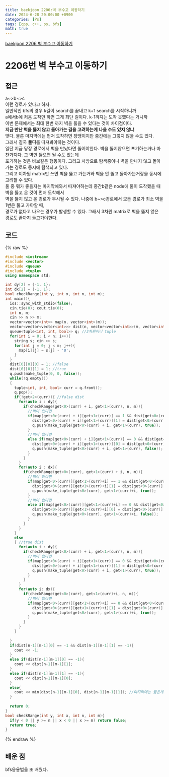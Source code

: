 ```yaml
---
title: baekjoon 2206:벽 부수고 이동하기
date: 2024-6-28 20:00:00 +0900
categories: [Ps]
tags: [cpp, c++, ps, bfs]
math: true
---
```


[baekjoon 2206 벽 부수고 이동하기](https://www.acmicpc.net/problem/2206)

# 2206번 벽 부수고 이동하기

## 접근
a~>b~>c  
이런 경로가 있다고 하자.  
일반적인 bfs의 경우 k길이 search를 끝내고 k+1 search를 시작하니까  
a에서b에 처음 도착만 하면 그게 최단 길이다. k-1까지는 도착 못했다는 거니까  
이번 문제에서는 최대 한번 까지 벽을 뚫을 수 있다는 것이 차이점이다.  
**지금 만난 벽을 뚫지 않고 돌아가는 길을 고려하는게 나을 수도 있지 않냐**  
맞다. 물론 마지막에는 먼저 도착하면 장땡이지만 중간에는 그렇지 않을 수도 있다.  
그래서 결국 **둘다**를 따져봐야하는 것이다.  
일단 지금 당장 경로에서 벽을 만났다면 뚫어야한다. 벽을 뚫지않으면 포기하는거나 마찬가지다. 그 벽만 뚫으면 될 수도 있는데  
포기하는 것은 바보같은 행동이다. 그리고 사방으로 탐색중이니 벽을 만나지 않고 돌아가는 경로도 동시에 탐색되고 있다.  
그리고 이차원 matrix만 쓰면 벽을 뚫고 가는거와 벽을 안 뚫고 돌아가는거랑을 동시에 고려할 수 있다.  
둘 중 뭐가 좋을지는 마지막에와서 따져야하는데 중간b같은 node에 둘이 도착했을 때 벽을 뚫고 온 것이 먼저 도착해서  
벽을 뚫지 않고 온 경로가 무시될 수 있다. 나중에 b~>c경로에서 모든 경로가 최소 벽을 1번은 뚫고 가야할 때,  
경로가 없다고 나오는 경우가 발생할 수 있다. 그래서 3차원 matrix로 벽을 뚫지 않은 경로도 끝까지 들고가야한다. 

## 코드
{% raw %}
```cpp
#include <iostream>
#include <vector>
#include <queue>
#include <tuple>
using namespace std;

int dy[2] = {-1, 1};
int dx[2] = {-1, 1};
bool checkRange(int y, int x, int n, int m);
int main(){
  ios::sync_with_stdio(false);
  cin.tie(0); cout.tie(0);
  int n, m;
  cin >> n >> m;
  vector<vector<int>> map(n, vector<int>(m));
  vector<vector<vector<int>>> dist(n, vector<vector<int>>(m, vector<int>(2, -1))); //-1이면 !visited인거다 
  queue<tuple<int, int, bool>> q; //3차원이니 tuple
  for(int i = 0; i < n; i++){
    string s; cin >> s;
    for(int j = 0; j < m; j++){
      map[i][j] = s[j] - '0';
    }
  }
  dist[0][0][0] = 1; //false
  dist[0][0][1] = 1; //true
  q.push(make_tuple(0, 0, false));
  while(!q.empty())
  {
    tuple<int, int, bool> curr = q.front();
    q.pop();
    if(!get<2>(curr)){ //false dist
      for(auto i : dy){
        if(checkRange(get<0>(curr) + i, get<1>(curr), n, m)){
          //벽이 있다면
          if(map[get<0>(curr) + i][get<1>(curr)] == 1 && dist[get<0>(curr) + i][get<1>(curr)][1] == -1){
            dist[get<0>(curr) + i][get<1>(curr)][1] = dist[get<0>(curr)][get<1>(curr)][0] + 1;
            q.push(make_tuple(get<0>(curr) + i, get<1>(curr), true));
          }
          //벽이 없다면
          else if(map[get<0>(curr) + i][get<1>(curr)] == 0 && dist[get<0>(curr) + i][get<1>(curr)][0] == -1){
            dist[get<0>(curr) + i][get<1>(curr)][0] = dist[get<0>(curr)][get<1>(curr)][0] + 1;
            q.push(make_tuple(get<0>(curr) + i, get<1>(curr), false));
          }
        }
      }
      for(auto i : dx){
        if(checkRange(get<0>(curr), get<1>(curr) + i, n, m)){
          //벽이 있다면
          if(map[get<0>(curr)][get<1>(curr)+i] == 1 && dist[get<0>(curr)][get<1>(curr)+i][1] == -1){
            dist[get<0>(curr)][get<1>(curr)+i][1] = dist[get<0>(curr)][get<1>(curr)][0] + 1;
            q.push(make_tuple(get<0>(curr), get<1>(curr)+i, true));
          }
          //벽이 없다면
          else if(map[get<0>(curr)][get<1>(curr)+i] == 0 && dist[get<0>(curr)][get<1>(curr)+i][0] == -1){
            dist[get<0>(curr)][get<1>(curr)+i][0] = dist[get<0>(curr)][get<1>(curr)][0] + 1;
            q.push(make_tuple(get<0>(curr), get<1>(curr)+i, false));
          }
        }
      }
    }
    else
    { //true dist
      for(auto i : dy){
        if(checkRange(get<0>(curr) + i, get<1>(curr), n, m)){
          //벽이 없다면
          if(map[get<0>(curr) + i][get<1>(curr)] == 0 && dist[get<0>(curr) + i][get<1>(curr)][1] == -1){
            dist[get<0>(curr) + i][get<1>(curr)][1] = dist[get<0>(curr)][get<1>(curr)][1] + 1;
            q.push(make_tuple(get<0>(curr) + i, get<1>(curr), true));
          }
        }
      }
      for(auto i: dx){
        if(checkRange(get<0>(curr), get<1>(curr)+i, n, m)){
          //벽이 없다면
          if(map[get<0>(curr)][get<1>(curr)+i] == 0 && dist[get<0>(curr)][get<1>(curr)+i][1] == -1){
            dist[get<0>(curr)][get<1>(curr)+i][1] = dist[get<0>(curr)][get<1>(curr)][1] + 1;
            q.push(make_tuple(get<0>(curr), get<1>(curr)+i, true));
          }
        }
      }
    }
   
  }
  if(dist[n-1][m-1][0] == -1 && dist[n-1][m-1][1] == -1){
    cout << -1;
  }
  else if(dist[n-1][m-1][0] == -1){
    cout << dist[n-1][m-1][1];
  }
  else if(dist[n-1][m-1][1] == -1){
    cout << dist[n-1][m-1][0];
  }
  else{
    cout << min(dist[n-1][m-1][0], dist[n-1][m-1][1]); //마지막에는 짧은게 이김
  }
  
  return 0;
}
bool checkRange(int y, int x, int n, int m){
  if(y < 0 || y >= n || x < 0 || x >= m) return false;
  return true;
}
```
{% endraw %}
 

## 배운 점
bfs응용법을 또 배웠다.
